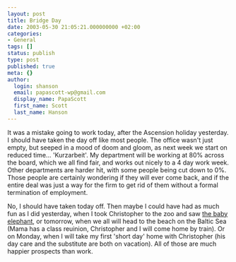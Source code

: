 ```yaml
---
layout: post
title: Bridge Day
date: 2003-05-30 21:05:21.000000000 +02:00
categories:
- General
tags: []
status: publish
type: post
published: true
meta: {}
author:
  login: shanson
  email: papascott-wp@gmail.com
  display_name: PapaScott
  first_name: Scott
  last_name: Hanson
---
```

<p>It was a mistake going to work today, after the Ascension holiday yesterday. I should have taken the day off like most people. The office wasn't just empty, but seeped in a mood of doom and gloom, as next week we start on reduced time... 'Kurzarbeit'. My department will be working at 80% across the board, which we all find fair, and works out nicely to a 4 day work week. Other departments are harder hit, with some people being cut down to 0%. Those people are certainly wondering if they will ever come back, and if the entire deal was just a way for the firm to get rid of them without a formal termination of employment.</p>
<p>No, I should have taken today off. Then maybe I could have had as much fun as I did yesterday, when I took Christopher to the zoo and saw <a title="Noch'n Blogg.: Elefantenbaby bei Hagenbeck" href="http://lumma.de/mt/archives/000244.html">the baby elephant</a>, or tomorrow, when we all will head to the beach on the Baltic Sea (Mama has a class reuinion, Christopher and I will come home by train). Or on Monday, when I will take my first 'short day' home with Christopher (his day care and the substitute are both on vacation). All of those are much happier prospects than work.</p>
